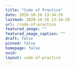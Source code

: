 ```yaml
---
title: "Code of Practice"
date: 2020-10-26 13:34:29
lastmod: 2020-10-26 13:34:29
url: /code-of-practice
featured_image: ""
featured_image_caption: ""
draft: false
pinned: false
homepage: false
uuid: 
layout: code-of-practice
---
```



